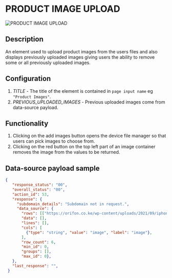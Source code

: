 # PRODUCT IMAGE UPLOAD

![PRODUCT IMAGE UPLOAD](https://i.postimg.cc/fL0KJjFZ/Screenshot-2022-03-28-145919.png)

## Description

An element used to upload product images from the users files and also displays previously uploaded images giving users the ability to remove some or all previously uploaded images.

## Configuration

1. *TITLE* - The title of the element is contained in `page input name` eg `"Product Images"`.
2. *PREVIOUS_UPLOADED_IMAGES* - Previous uploaded images come from data-source payload.

## Functionality

1. Clicking on the add images button opens the device file manager so that users can pick images to choose from.
2. Clicking on the red button on the top left part of an image container removes the image from the values to be returned.

## Data-source payload sample

``` json
{
   "response_status": "00",
   "overall_status": "00",
   "action_id": 53,
   "response": {
     "subdomain_details": "Subdomain not in request.",
     "data_source": {
       "rows": [["https://orifon.co.ke/wp-content/uploads/2021/09/iphone-13-pro-blue-select.png"], ["https://orifon.co.ke/wp-content/uploads/2021/09/iphone-13-pro-blue-select.png"], ["https://orifon.co.ke/wp-content/uploads/2021/09/iphone-13-pro-blue-select.png"]],
       "data": [],
       "lines": [],
       "cols": [
         {"type": "string", "value": "image", "label": "image"},
       ],
       "row_count": 6,
       "min_id": 0,
       "groups": [],
       "max_id": 0},
   },
   "last_response": "",
 }
```
